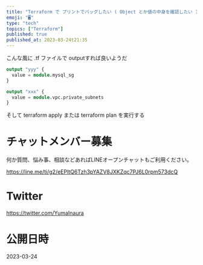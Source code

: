 ```yaml
---
title: "Terraform で プリントでバッグしたい ( Object とか値の中身を確認したい )"
emoji: "🖥"
type: "tech"
topics: ["Terraform"]
published: true
published_at: 2023-03-24t21:35
---
```


こんな風に .tf ファイルで outputすれば良いようだ

```terraform
output "yyy" {
  value = module.mysql_sg
}

output "xxx" {
  value = module.vpc.private_subnets
}
```

そして terraform apply または terraform plan を実行する



# チャットメンバー募集


何か質問、悩み事、相談などあればLINEオープンチャットもご利用ください。

https://line.me/ti/g2/eEPltQ6Tzh3pYAZV8JXKZqc7PJ6L0rpm573dcQ


# Twitter

https://twitter.com/YumaInaura


# 公開日時

2023-03-24
